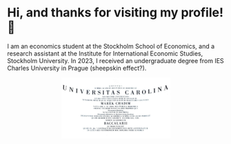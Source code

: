# Hi, and thanks for visiting my profile! 👋
I am an economics student at the Stockholm School of Economics, and a research assistant at the Institute for International Economic Studies, Stockholm University. In 2023, I received an undergraduate degree from IES Charles University in Prague (sheepskin effect?).
<p align="center">
<img src="Bc.jpg" alt="Charles University" height="50%" width="50%">
</p>


 

 






